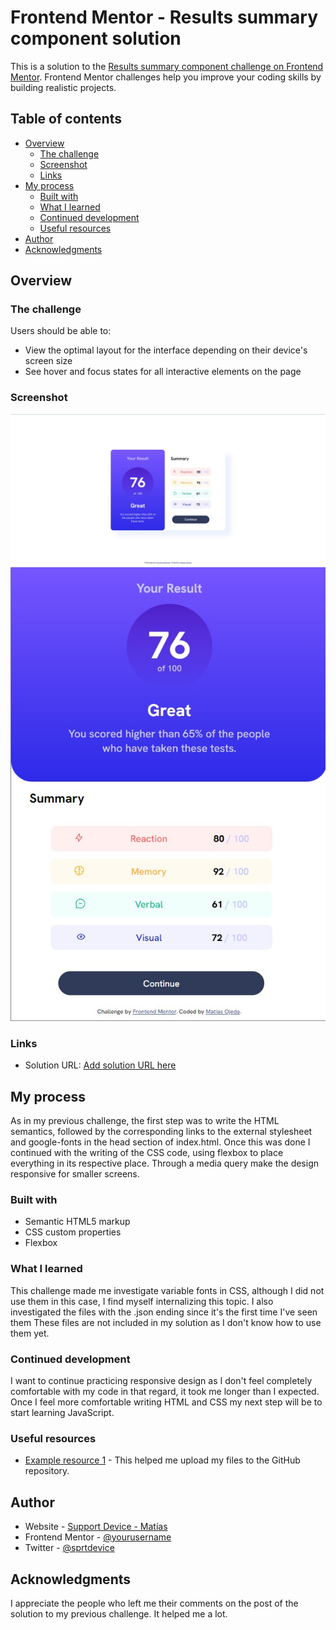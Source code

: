 # Frontend Mentor - Results summary component solution

This is a solution to the [Results summary component challenge on Frontend Mentor](https://www.frontendmentor.io/challenges/results-summary-component-CE_K6s0maV). Frontend Mentor challenges help you improve your coding skills by building realistic projects. 

## Table of contents

- [Overview](#overview)
  - [The challenge](#the-challenge)
  - [Screenshot](#screenshot)
  - [Links](#links)
- [My process](#my-process)
  - [Built with](#built-with)
  - [What I learned](#what-i-learned)
  - [Continued development](#continued-development)
  - [Useful resources](#useful-resources)
- [Author](#author)
- [Acknowledgments](#acknowledgments)

## Overview

### The challenge

Users should be able to:

- View the optimal layout for the interface depending on their device's screen size
- See hover and focus states for all interactive elements on the page

### Screenshot

![](./screenshot-desktop.jpg)
![](./screenshot-mobile.jpg)

### Links

- Solution URL: [Add solution URL here](https://sdmatias.github.io/results-summary-component)

## My process

As in my previous challenge, the first step was to write the HTML semantics, followed by the corresponding links to the external stylesheet and google-fonts in the head section of index.html.
Once this was done I continued with the writing of the CSS code, using flexbox to place everything in its respective place.
Through a media query make the design responsive for smaller screens.

### Built with

- Semantic HTML5 markup
- CSS custom properties
- Flexbox

### What I learned

This challenge made me investigate variable fonts in CSS, although I did not use them in this case, I find myself internalizing this topic.
I also investigated the files with the .json ending since it's the first time I've seen them
These files are not included in my solution as I don't know how to use them yet.

### Continued development

I want to continue practicing responsive design as I don't feel completely comfortable with my code in that regard, it took me longer than I expected.
Once I feel more comfortable writing HTML and CSS my next step will be to start learning JavaScript.

### Useful resources

- [Example resource 1](https://https://www.freecodecamp.org/espanol/news/subir-a-github-lo-suficientemente-simple-para-poetas/) - This helped me upload my files to the GitHub repository.

## Author

- Website - [Support Device - Matías](https://sprtdevice.blogspot.com/)
- Frontend Mentor - [@yourusername](https://www.frontendmentor.io/profile/yourusername)
- Twitter - [@sprtdevice](https://www.twitter.com/sprtdevice)

## Acknowledgments

I appreciate the people who left me their comments on the post of the solution to my previous challenge. It helped me a lot.